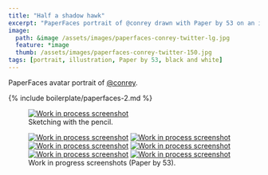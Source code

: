 ```yaml
---
title: "Half a shadow hawk"
excerpt: "PaperFaces portrait of @conrey drawn with Paper by 53 on an iPad."
image: 
  path: &image /assets/images/paperfaces-conrey-twitter-lg.jpg 
  feature: *image
  thumb: /assets/images/paperfaces-conrey-twitter-150.jpg
tags: [portrait, illustration, Paper by 53, black and white]
---
```


PaperFaces avatar portrait of <a href="http://twitter.com/conrey">@conrey</a>.

{% include boilerplate/paperfaces-2.md %}

<figure>
  <a href="{{ site.url }}/assets/images/paperfaces-conrey-process-1-lg.jpg"><img src="{{ site.url }}/assets/images/paperfaces-conrey-process-1-750.jpg" alt="Work in process screenshot"></a>
  <figcaption>Sketching with the pencil.</figcaption>
</figure>

<figure class="half">
  <a href="{{ site.url }}/assets/images/paperfaces-conrey-process-2-lg.jpg"><img src="{{ site.url }}/assets/images/paperfaces-conrey-process-2-600.jpg" alt="Work in process screenshot"></a>
  <a href="{{ site.url }}/assets/images/paperfaces-conrey-process-3-lg.jpg"><img src="{{ site.url }}/assets/images/paperfaces-conrey-process-3-600.jpg" alt="Work in process screenshot"></a>
  <a href="{{ site.url }}/assets/images/paperfaces-conrey-process-4-lg.jpg"><img src="{{ site.url }}/assets/images/paperfaces-conrey-process-4-600.jpg" alt="Work in process screenshot"></a>
  <a href="{{ site.url }}/assets/images/paperfaces-conrey-process-5-lg.jpg"><img src="{{ site.url }}/assets/images/paperfaces-conrey-process-5-600.jpg" alt="Work in process screenshot"></a>
  <a href="{{ site.url }}/assets/images/paperfaces-conrey-process-6-lg.jpg"><img src="{{ site.url }}/assets/images/paperfaces-conrey-process-6-600.jpg" alt="Work in process screenshot"></a>
  <a href="{{ site.url }}/assets/images/paperfaces-conrey-process-7-lg.jpg"><img src="{{ site.url }}/assets/images/paperfaces-conrey-process-7-600.jpg" alt="Work in process screenshot"></a>
  <figcaption>Work in progress screenshots (Paper by 53).</figcaption>
</figure>
